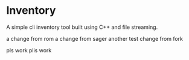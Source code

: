 # Inventory

A simple cli inventory tool built using C++ and file streaming.

a change from rom
a change from sager
another test change from fork

pls work
plis work

